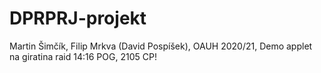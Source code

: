 # DPRPRJ-projekt
 Martin Šimčík, Filip Mrkva (David Pospíšek), OAUH 2020/21,
 Demo applet na giratina raid 14:16 POG, 2105 CP!
